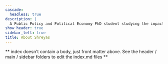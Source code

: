 ```yaml
---
cascade:
  headless: true
description: |
  A Public Policy and Political Economy PhD student studying the impacts of policy on humans. 
show_header: true
sidebar_left: true
title: About Shreyas
---
```


** index doesn't contain a body, just front matter above.
See the header / main / sidebar folders to edit the index.md files **
